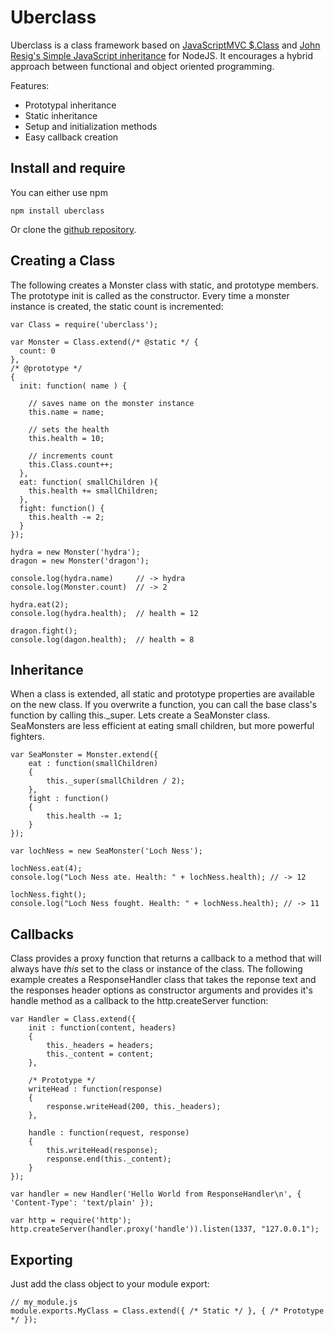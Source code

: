Uberclass
========

Uberclass is a class framework based on [JavaScriptMVC $.Class](http://javascriptmvc.com/docs.html#&who=jQuery.Class)
and [John Resig's Simple JavaScript inheritance](http://ejohn.org/blog/simple-javascript-inheritance/) for NodeJS.
It encourages a hybrid approach between functional and object oriented programming.

Features:

-	Prototypal inheritance
-	Static inheritance
-	Setup and initialization methods
-	Easy callback creation

 
Install and require
-------------------

You can either use npm

	npm install uberclass
	
Or clone the [github repository](https://github.com/daffl/uberclass).

 
Creating a Class
----------------

The following creates a Monster class with static, and prototype members.
The prototype init is called as the constructor. Every time a monster instance is created,
the static count is incremented:
 
	var Class = require('uberclass');
	
	var Monster = Class.extend(/* @static */ {
	  count: 0
	},
	/* @prototype */
	{
	  init: function( name ) {
	
	    // saves name on the monster instance
	    this.name = name;
	
	    // sets the health
	    this.health = 10;
	
	    // increments count
	    this.Class.count++;
	  },
	  eat: function( smallChildren ){
	    this.health += smallChildren;
	  },
	  fight: function() {
	    this.health -= 2;
	  }
	});
	
	hydra = new Monster('hydra');
	dragon = new Monster('dragon');
	
	console.log(hydra.name)		// -> hydra
	console.log(Monster.count)	// -> 2
	
	hydra.eat(2);
	console.log(hydra.health);	// health = 12
	
	dragon.fight();    
	console.log(dagon.health);	// health = 8

	
Inheritance
-----------
 
When a class is extended, all static and prototype properties are available on the new class.
If you overwrite a function, you can call the base class's function by calling this._super.
Lets create a SeaMonster class. SeaMonsters are less efficient at eating small children,
but more powerful fighters. 
 
	var SeaMonster = Monster.extend({
		eat : function(smallChildren)
		{
			this._super(smallChildren / 2);
		},
		fight : function()
		{
			this.health -= 1;
		}
	});
	
	var lochNess = new SeaMonster('Loch Ness');
	
	lochNess.eat(4);
	console.log("Loch Ness ate. Health: " + lochNess.health); // -> 12
	
	lochNess.fight();
	console.log("Loch Ness fought. Health: " + lochNess.health); // -> 11

	
Callbacks
---------
 
Class provides a proxy function that returns a callback to a method that will always have _this_ set
to the class or instance of the class. The following example creates a ResponseHandler class that 
takes the reponse text and the responses header options as constructor arguments and provides
it's handle method as a callback to the http.createServer function: 
 
	var Handler = Class.extend({
		init : function(content, headers)
		{
			this._headers = headers;
			this._content = content;
		},
		
		/* Prototype */
		writeHead : function(response)
		{
			response.writeHead(200, this._headers);
		},
		
		handle : function(request, response)
		{
			this.writeHead(response);
			response.end(this._content);
		}
	});
	
	var handler = new Handler('Hello World from ResponseHandler\n', { 'Content-Type': 'text/plain' });
	
	var http = require('http');
	http.createServer(handler.proxy('handle')).listen(1337, "127.0.0.1");


Exporting
---------

Just add the class object to your module export:

	// my_module.js
	module.exports.MyClass = Class.extend({ /* Static */ }, { /* Prototype */ });

